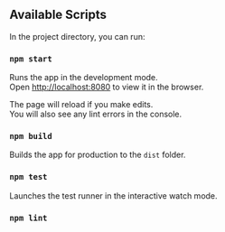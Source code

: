 ## Available Scripts

In the project directory, you can run:

### `npm start`

Runs the app in the development mode.<br />
Open [http://localhost:8080](http://localhost:8080) to view it in the browser.

The page will reload if you make edits.<br />
You will also see any lint errors in the console.

### `npm build`

Builds the app for production to the `dist` folder.

### `npm test`

Launches the test runner in the interactive watch mode.

### `npm lint`
